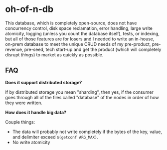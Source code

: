 # oh-of-n-db

This database, which is completely open-source, does not have concurrency control, disk space reclamation, error handling, large write atomicity, logging (unless you count the database itself), tests, or indexing, but all of those features are for losers and I needed to write an in-house, on-prem database to meet the unique CRUD needs of my pre-product, pre-revenue, pre-seed, tech start-up and get the product (which will completely disrupt _things_) to market as quickly as possible.

## FAQ

**Does it support distributed storage?**

If by distributed storage you mean "sharding", then yes, if the consumer goes through all of the files called "database" of the nodes in order of how they were written.

**How does it handle big data?**

Couple things: 
 - The data will probably not write completely if the bytes of the key, value, and delimiter exceed `$(getconf ARG_MAX)`.
 - No write atomicity
